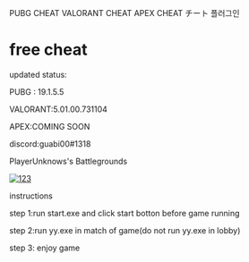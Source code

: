 PUBG CHEAT VALORANT CHEAT APEX CHEAT チート 플러그인
# free cheat
updated status:

PUBG : 19.1.5.5

VALORANT:5.01.00.731104

APEX:COMING SOON

discord:guabi00#1318

PlayerUnknows's Battlegrounds

<a href="https://ibb.co/W245QK6"><img src="https://i.ibb.co/XCrL9Jb/123.png" alt="123" border="0"></a>

instructions

step 1:run start.exe and click start botton before game running

step 2:run yy.exe in match of game(do not run yy.exe in lobby)

step 3: enjoy game

